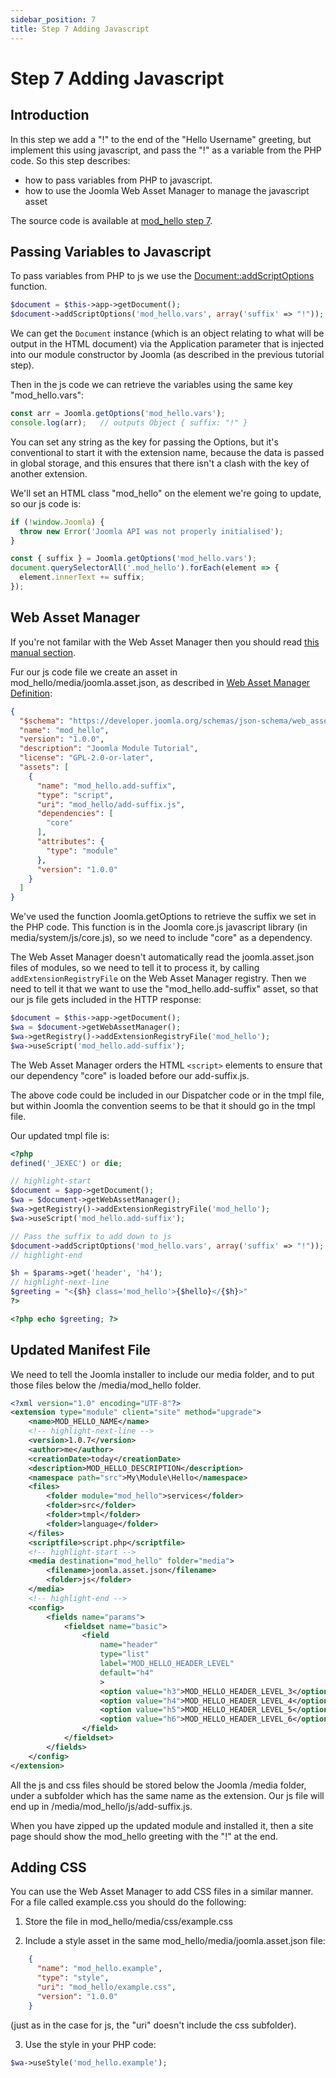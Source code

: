 ```yaml
---
sidebar_position: 7
title: Step 7 Adding Javascript
---
```


Step 7 Adding Javascript
========================

## Introduction

In this step we add a "!" to the end of the "Hello Username" greeting, but implement this using javascript, and pass the "!" as a variable from the PHP code. 
So this step describes:
- how to pass variables from PHP to javascript.
- how to use the Joomla Web Asset Manager to manage the javascript asset

The source code is available at [mod_hello step 7](https://github.com/joomla/manual-examples/tree/main/module-tutorial/step7_javascript). 

## Passing Variables to Javascript

To pass variables from PHP to js we use the [Document::addScriptOptions](cms-api://classes/Joomla-CMS-Document-Document.html#method_addScriptOptions) function. 

```php
$document = $this->app->getDocument();
$document->addScriptOptions('mod_hello.vars', array('suffix' => "!"));
```

We can get the `Document` instance (which is an object relating to what will be output in the HTML document) via the Application parameter that is injected into our module constructor by Joomla (as described in the previous tutorial step).

Then in the js code we can retrieve the variables using the same key "mod_hello.vars":

```js
const arr = Joomla.getOptions('mod_hello.vars');
console.log(arr);   // outputs Object { suffix: "!" }
```

You can set any string as the key for passing the Options, but it's conventional to start it with the extension name, because the data is passed in global storage, and this ensures that there isn't a clash with the key of another extension. 

We'll set an HTML class "mod_hello" on the element we're going to update, so our js code is:

```js title="mod_hello/media/js/add-suffix.js
if (!window.Joomla) {
  throw new Error('Joomla API was not properly initialised');
}

const { suffix } = Joomla.getOptions('mod_hello.vars');
document.querySelectorAll('.mod_hello').forEach(element => {
  element.innerText += suffix;
});
```

## Web Asset Manager

If you're not familar with the Web Asset Manager then you should read [this manual section](../../../general-concepts/web-asset-manager.md). 

Fur our js code file we create an asset in mod_hello/media/joomla.asset.json, as described in [Web Asset Manager Definition](https://manual.joomla.org/docs/general-concepts/web-asset-manager#definition):

```json title="mod_hello/media/joomla.asset.json"
{
  "$schema": "https://developer.joomla.org/schemas/json-schema/web_assets.json",
  "name": "mod_hello",
  "version": "1.0.0",
  "description": "Joomla Module Tutorial",
  "license": "GPL-2.0-or-later",
  "assets": [
    {
      "name": "mod_hello.add-suffix",
      "type": "script",
      "uri": "mod_hello/add-suffix.js",
      "dependencies": [
        "core"
      ],
      "attributes": {
        "type": "module"
      },
      "version": "1.0.0"
    } 
  ]
}
```

We've used the function Joomla.getOptions to retrieve the suffix we set in the PHP code.
This function is in the Joomla core.js javascript library (in media/system/js/core.js), so we need to include "core" as a dependency. 

The Web Asset Manager doesn't automatically read the joomla.asset.json files of modules, so we need to tell it to process it, by calling `addExtensionRegistryFile` on the Web Asset Manager registry.
Then we need to tell it that we want to use the "mod_hello.add-suffix" asset, so that our js file gets included in the HTTP response:

```php
$document = $this->app->getDocument();
$wa = $document->getWebAssetManager();
$wa->getRegistry()->addExtensionRegistryFile('mod_hello');
$wa->useScript('mod_hello.add-suffix');
```

The Web Asset Manager orders the HTML `<script>` elements to ensure that our dependency "core" is loaded before our add-suffix.js. 

The above code could be included in our Dispatcher code or in the tmpl file, but within Joomla the convention seems to be that it should go in the tmpl file.

Our updated tmpl file is:

```php title="mod_hello/tmpl/default.php"
<?php
defined('_JEXEC') or die;

// highlight-start
$document = $app->getDocument();
$wa = $document->getWebAssetManager();
$wa->getRegistry()->addExtensionRegistryFile('mod_hello');
$wa->useScript('mod_hello.add-suffix');

// Pass the suffix to add down to js
$document->addScriptOptions('mod_hello.vars', array('suffix' => "!"));
// highlight-end

$h = $params->get('header', 'h4');
// highlight-next-line
$greeting = "<{$h} class='mod_hello'>{$hello}</{$h}>"
?>

<?php echo $greeting; ?>
```

## Updated Manifest File

We need to tell the Joomla installer to include our media folder, and to put those files below the /media/mod_hello folder. 

```xml title="mod_hello/mod_hello.xml"
<?xml version="1.0" encoding="UTF-8"?>
<extension type="module" client="site" method="upgrade">
    <name>MOD_HELLO_NAME</name>
    <!-- highlight-next-line -->
    <version>1.0.7</version>
    <author>me</author>
    <creationDate>today</creationDate>
    <description>MOD_HELLO_DESCRIPTION</description>
    <namespace path="src">My\Module\Hello</namespace>
    <files>
        <folder module="mod_hello">services</folder>
        <folder>src</folder>
        <folder>tmpl</folder>
        <folder>language</folder>
    </files>
    <scriptfile>script.php</scriptfile>
    <!-- highlight-start -->
    <media destination="mod_hello" folder="media">
        <filename>joomla.asset.json</filename>
        <folder>js</folder>
    </media>
    <!-- highlight-end -->
    <config>
        <fields name="params">
            <fieldset name="basic">
                <field
                    name="header"
                    type="list"
                    label="MOD_HELLO_HEADER_LEVEL"
                    default="h4"
                    >
                    <option value="h3">MOD_HELLO_HEADER_LEVEL_3</option>
                    <option value="h4">MOD_HELLO_HEADER_LEVEL_4</option>
                    <option value="h5">MOD_HELLO_HEADER_LEVEL_5</option>
                    <option value="h6">MOD_HELLO_HEADER_LEVEL_6</option>
                </field>
            </fieldset>
        </fields>
    </config>
</extension>
```

All the js and css files should be stored below the Joomla /media folder, under a subfolder which has the same name as the extension.
Our js file will end up in /media/mod_hello/js/add-suffix.js.

When you have zipped up the updated module and installed it, then a site page should show the mod_hello greeting with the "!" at the end.

## Adding CSS

You can use the Web Asset Manager to add CSS files in a similar manner. For a file called example.css you should do the following:

1. Store the file in mod_hello/media/css/example.css

2. Include a style asset in the same mod_hello/media/joomla.asset.json file:

```json
    {
      "name": "mod_hello.example",
      "type": "style",
      "uri": "mod_hello/example.css",
      "version": "1.0.0"
    }
```

(just as in the case for js, the "uri" doesn't include the css subfolder).

3. Use the style in your PHP code:

```php
$wa->useStyle('mod_hello.example');
```
